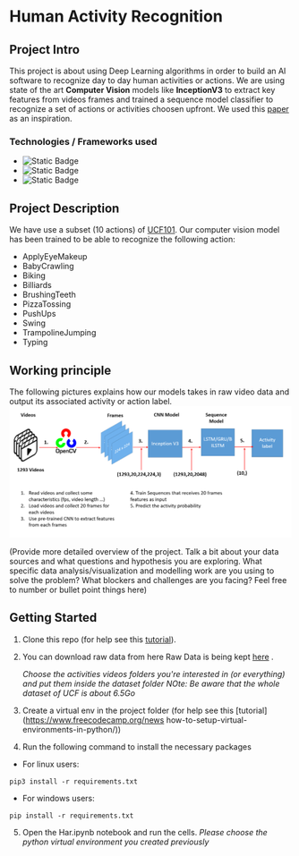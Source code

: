 # Human Activity Recognition



## Project Intro
This project is about using Deep Learning algorithms in order to build an AI software to recognize day to day human activities or actions. We are using state of the art **Computer Vision** models like **InceptionV3** to extract key features from videos frames and trained a sequence model classifier to recognize a set of actions or activities choosen upfront.
We used this [paper](https://arxiv.org/pdf/1411.4389.pdf) as an inspiration.
### Technologies / Frameworks used 
* ![Static Badge](https://img.shields.io/badge/Python-3.8-green)
* ![Static Badge](https://img.shields.io/badge/opencv-4.8-green)
* ![Static Badge](https://img.shields.io/badge/keras-2.13-green)

## Project Description
We have use a subset (10 actions) of [UCF101](https://www.crcv.ucf.edu/data/UCF101.php). Our computer vision model has been trained to be  able to recognize the following action:
* ApplyEyeMakeup       
* BabyCrawling         
* Biking               
* Billiards            
* BrushingTeeth        
* PizzaTossing         
* PushUps              
* Swing                
* TrampolineJumping    
* Typing


## Working principle
The following pictures explains how our models takes in raw video data and output its associated activity or action label.
<img src="principle.png" alt="principle">

(Provide more detailed overview of the project.  Talk a bit about your data sources and what questions and hypothesis you are exploring. What specific data analysis/visualization and modelling work are you using to solve the problem? What blockers and challenges are you facing?  Feel free to number or bullet point things here)



## Getting Started

1. Clone this repo (for help see this [tutorial](https://help.github.com/articles/cloning-a-repository/)).
2. You can download raw data from here Raw Data is being kept [here](https://www.crcv.ucf.edu/data/UCF101/UCF101.rar) .

    *Choose the activities videos folders you're interested in (or everything) and put them inside the dataset folder*
    *NOte: Be aware that the whole dataset of UCF is about 6.5Go*
    
3. Create a virtual env in the project folder (for help see this [tutorial](https://www.freecodecamp.org/news how-to-setup-virtual-environments-in-python/))
4. Run the following command to install the necessary packages
* For linux users:
```
pip3 install -r requirements.txt
```
* For windows users:
```
pip install -r requirements.txt
```


5. Open the Har.ipynb notebook and run the cells.
*Please choose the python virtual environment you created previously*



